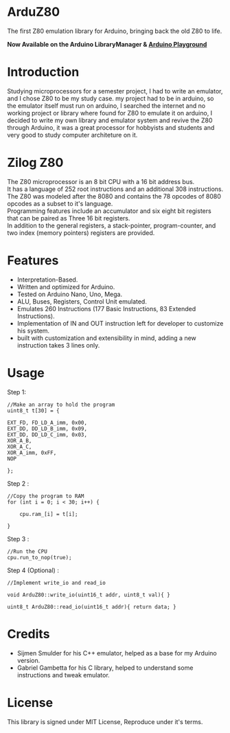 # ArduZ80 

The first Z80 emulation library for Arduino, bringing back the old Z80 to life.

**Now Available on the Arduino LibraryManager & [Arduino Playground](http://playground.arduino.cc/Code/ArduZ80)**

# Introduction 

Studying microprocessors for a semester project, I had to write an emulator, and I chose Z80 to be my study case. my project had to be in arduino, so the emulator itself must run on arduino, I searched the internet and no working project or library where found for Z80 to emulate it on arduino, I decided to write my own library and emulator system and revive the Z80 through Arduino, it was a great processor for hobbyists and students and very good to study computer architeture on it. 

# Zilog Z80 
The Z80 microprocessor is an 8 bit CPU with a 16 bit address bus.<br/>
It has a language of 252 root instructions and an additional 308
instructions.<br/>
The Z80 was modeled after the 8080 and contains the 78 opcodes of
8080 opcodes as a subset to it's language.<br/>
Programming features include an accumulator and six eight bit
registers that can be paired as Three 16 bit registers.<br/>
In addition to the general registers, a stack-pointer, program-counter, and two
index (memory pointers) registers are provided.<br/>

# Features 
- Interpretation-Based.
- Written and optimized for Arduino.<br/>
- Tested on Arduino Nano, Uno, Mega.<br/>
- ALU, Buses, Registers, Control Unit emulated.<br/>
- Emulates 260 Instructions (177 Basic Instructions, 83 Extended Instructions).<br/>
- Implementation of IN and OUT instruction left for developer to customize his system.<br/>
- built with customization and extensibility in mind, adding a new instruction takes 3 lines only.<br/>

# Usage 

Step 1: 

    //Make an array to hold the program
    uint8_t t[30] = {
    
    EXT_FD, FD_LD_A_imm, 0x00,
    EXT_DD, DD_LD_B_imm, 0x09,
    EXT_DD, DD_LD_C_imm, 0x03,
    XOR_A_B, 
    XOR_A_C, 
    XOR_A_imm, 0xFF,
    NOP
    
    };
    
Step 2 : 

    //Copy the program to RAM 
    for (int i = 0; i < 30; i++) {

        cpu.ram_[i] = t[i];
   
    }

Step 3 : 

    //Run the CPU 
    cpu.run_to_nop(true);

Step 4 (Optional) : 

    //Implement write_io and read_io 
    
    void ArduZ80::write_io(uint16_t addr, uint8_t val){ }

    uint8_t ArduZ80::read_io(uint16_t addr){ return data; }
    
    
# Credits
- Sijmen Smulder for his C++ emulator, helped as a base for my Arduino version.<br/>
- Gabriel Gambetta for his C library, helped to understand some instructions and tweak emulator.<br/>

# License 

This library is signed under MIT License, Reproduce under it's terms. 
